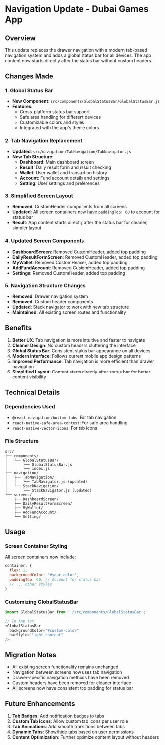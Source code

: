 # Navigation Update - Dubai Games App

## Overview
This update replaces the drawer navigation with a modern tab-based navigation system and adds a global status bar for all devices. The app content now starts directly after the status bar without custom headers.

## Changes Made

### 1. Global Status Bar
- **New Component**: `src/components/GlobalStatusBar/GlobalStatusBar.js`
- **Features**: 
  - Cross-platform status bar support
  - Safe area handling for different devices
  - Customizable colors and styles
  - Integrated with the app's theme colors

### 2. Tab Navigation Replacement
- **Updated**: `src/navigation/TabNavigation/TabNavigator.js`
- **New Tab Structure**:
  - **Dashboard**: Main dashboard screen
  - **Result**: Daily result form and result checking
  - **Wallet**: User wallet and transaction history
  - **Account**: Fund account details and settings
  - **Setting**: User settings and preferences

### 3. Simplified Screen Layout
- **Removed**: CustomHeader components from all screens
- **Updated**: All screen containers now have `paddingTop: 60` to account for status bar
- **Result**: App content starts directly after the status bar for cleaner, simpler layout

### 4. Updated Screen Components
- **DashboardScreen**: Removed CustomHeader, added top padding
- **DailyResultFormScreen**: Removed CustomHeader, added top padding
- **MyWallet**: Removed CustomHeader, added top padding
- **AddFundAccount**: Removed CustomHeader, added top padding
- **Settings**: Removed CustomHeader, added top padding

### 5. Navigation Structure Changes
- **Removed**: Drawer navigation system
- **Removed**: Custom header components
- **Updated**: Stack navigator to work with new tab structure
- **Maintained**: All existing screen routes and functionality

## Benefits

1. **Better UX**: Tab navigation is more intuitive and faster to navigate
2. **Cleaner Design**: No custom headers cluttering the interface
3. **Global Status Bar**: Consistent status bar appearance on all devices
4. **Modern Interface**: Follows current mobile app design patterns
5. **Improved Performance**: Tab navigation is more efficient than drawer navigation
6. **Simplified Layout**: Content starts directly after status bar for better content visibility

## Technical Details

### Dependencies Used
- `@react-navigation/bottom-tabs`: For tab navigation
- `react-native-safe-area-context`: For safe area handling
- `react-native-vector-icons`: For tab icons

### File Structure
```
src/
├── components/
│   └── GlobalStatusBar/
│       ├── GlobalStatusBar.js
│       └── index.js
├── navigation/
│   ├── TabNavigation/
│   │   └── TabNavigator.js (updated)
│   └── StackNavigation/
│       └── StackNavigator.js (updated)
└── screens/
    ├── DashboardScreen/
    ├── DailyResultFormScreen/
    ├── MyWallet/
    ├── AddFundAccount/
    └── Setting/
```

## Usage

### Screen Container Styling
All screen containers now include:
```javascript
container: {
  flex: 1,
  backgroundColor: '#your-color',
  paddingTop: 60, // Account for status bar
  // ... other styles
}
```

### Customizing GlobalStatusBar
```javascript
import GlobalStatusBar from './src/components/GlobalStatusBar';

// In App.tsx
<GlobalStatusBar 
  backgroundColor="#custom-color"
  barStyle="light-content"
/>
```

## Migration Notes

- All existing screen functionality remains unchanged
- Navigation between screens now uses tab navigation
- Drawer-specific navigation methods have been removed
- Custom headers have been removed for cleaner interface
- All screens now have consistent top padding for status bar

## Future Enhancements

1. **Tab Badges**: Add notification badges to tabs
2. **Custom Tab Icons**: Allow custom tab icons per user role
3. **Tab Animations**: Add smooth transitions between tabs
4. **Dynamic Tabs**: Show/hide tabs based on user permissions
5. **Content Optimization**: Further optimize content layout without headers
